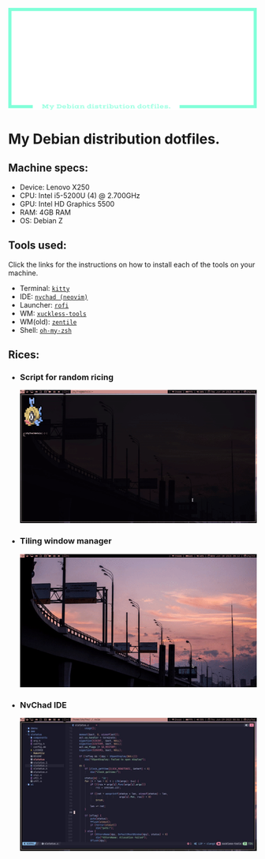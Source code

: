 <div class="info">
    <p align='center'>
        <img src="https://raw.githubusercontent.com/dotSIS/dotFILES/main/media/logo.svg">
    </p>
</div>

# My Debian distribution dotfiles.

## Machine specs:
- Device:   Lenovo X250
- CPU:      Intel i5-5200U (4) @ 2.700GHz
- GPU:      Intel HD Graphics 5500
- RAM:      4GB RAM
- OS:       Debian Z

## Tools used:
Click the links for the instructions on how to install each of the tools on your machine.
- Terminal:     [`kitty`](https://github.com/kovidgoyal/kitty)
- IDE:          [`nvchad (neovim)`](https://github.com/NvChad/NvChad)
- Launcher:     [`rofi`](https://github.com/davatorium/rofi)
- WM:           [`xuckless-tools`](https://github.com/dotSIS/xuckless-tools)
- WM(old):      [`zentile`](https://github.com/blrsn/zentile)
- Shell:        [`oh-my-zsh`](https://github.com/ohmyzsh/ohmyzsh)

## Rices:
- ### Script for random ricing
    <img src="https://raw.githubusercontent.com/dotSIS/dotFILES/main/media/rice-script.gif">
- ### Tiling window manager
    <img src="https://raw.githubusercontent.com/dotSIS/dotFILES/main/media/rice-dwm.gif">
- ### NvChad IDE
    <img src="https://raw.githubusercontent.com/dotSIS/dotFILES/main/media/rice-nvchad.jpg">

